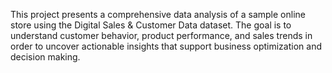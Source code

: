 This project presents a comprehensive data analysis of a sample online store using the Digital Sales & Customer Data dataset.
The goal is to understand customer behavior, product performance, and sales trends in order to uncover actionable insights that support business optimization and decision making.
